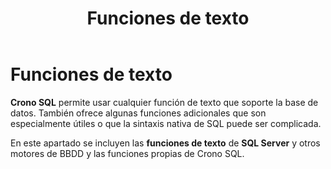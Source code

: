 ﻿---
title: Funciones de texto
position: 14
Autogenerated: true
---

# Funciones de texto

**Crono SQL** permite usar cualquier función de texto que soporte la base de datos. También ofrece algunas funciones adicionales que son especialmente útiles o que la sintaxis nativa de SQL puede ser complicada.


En este apartado se incluyen las **funciones de texto** de **SQL Server** y otros motores de BBDD y las funciones propias de Crono SQL.

<section-index />
